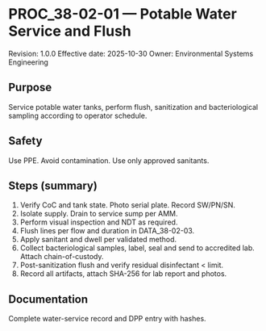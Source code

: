 # PROC_38-02-01 — Potable Water Service and Flush
Revision: 1.0.0
Effective date: 2025-10-30
Owner: Environmental Systems Engineering

## Purpose
Service potable water tanks, perform flush, sanitization and bacteriological sampling according to operator schedule.

## Safety
Use PPE. Avoid contamination. Use only approved sanitants.

## Steps (summary)
1. Verify CoC and tank state. Photo serial plate. Record SW/PN/SN.
2. Isolate supply. Drain to service sump per AMM.
3. Perform visual inspection and NDT as required.
4. Flush lines per flow and duration in DATA_38-02-03.
5. Apply sanitant and dwell per validated method.
6. Collect bacteriological samples, label, seal and send to accredited lab. Attach chain-of-custody.
7. Post-sanitization flush and verify residual disinfectant < limit.
8. Record all artifacts, attach SHA-256 for lab report and photos.

## Documentation
Complete water-service record and DPP entry with hashes.
